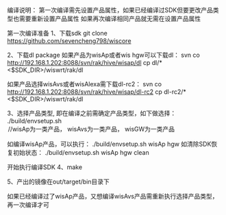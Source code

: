 
编译说明：
第一次编译需先设置产品属性，如果已经编译过SDK但要更改产品类型也需要重新设置产品属性
如果再次编译相同产品就无需在设置产品属性

第一次编译准备
1、下载sdk
git clone https://github.com/sevencheng798/wiscore

2、下载dl package
如果产品为wisAp或者wis hgw可以下载dl：
svn co http://192.168.1.202:8088/svn/rak/hive/wisap/dl
cp dl/* <$SDK_DIR>/wiswrt/rak/dl

如果产品选择wisAvs或者wisAlexa需下载dl-rc2：
svn co http://192.168.1.202:8088/svn/rak/hive/wisap/dl-rc2
cp dl-rc2/* <$SDK_DIR>/wiswrt/rak/dl


3、选择产品类型, 即在编译之前需确定产品类型，如下做选择：
./build/envsetup.sh <product> <type> <option>	//wisAp为一类产品， wisAvs为一类产品， wisGW为一类产品

如编译wisAp产品，可以执行：
./build/envsetup.sh wisAp hgw
如清除SDK恢复初始状态：
./build/envsetup.sh wisAp hgw clean

开始执行编译SDK
4、make

5、产出的镜像在out/target/bin目录下

如果已经编译过了wisAp产品，又想编译wisAvs产品需重新执行选择产品类型，再一次编译才可

